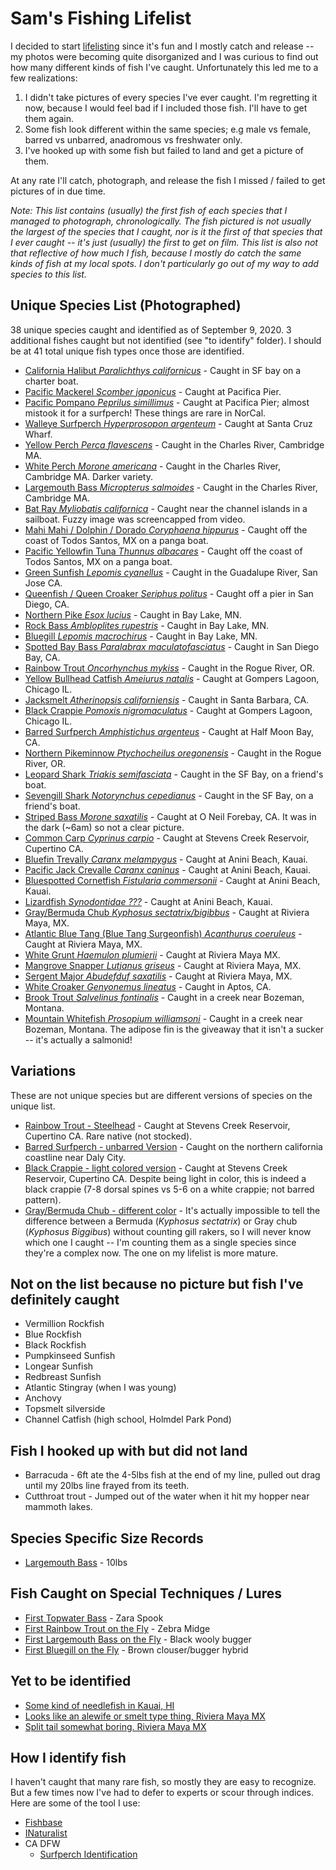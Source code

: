 # Sam's Fishing Lifelist

I decided to start [lifelisting](https://blog.nature.org/science/2015/09/10/obsessed-nature-fishy-life-listing-fish-fishing-naturalist) since it's fun
and I mostly catch and release -- my photos were becoming quite disorganized and I was curious to find out how many different kinds of fish I've caught.
Unfortunately this led me to a few realizations:

1. I didn't take pictures of every species I've ever caught. I'm regretting it now, because I would feel bad if I included those fish. I'll have to get them again.
2. Some fish look different within the same species; e.g male vs female, barred vs unbarred, anadromous vs freshwater only.
3. I've hooked up with some fish but failed to land and get a picture of them.

At any rate I'll catch, photograph, and release the fish I missed / failed to get pictures of in due time.

_Note: This list contains (usually) the first fish of each species that I managed to photograph, chronologically. The fish pictured is not usually the largest of the species that I caught, nor is it the first of that species that I ever caught -- it's just (usually) the first to get on film. This list is also not that reflective of how much I fish, because I mostly do catch the same kinds of fish at my local spots. I don't particularly go out of my way to add species to this list._

## Unique Species List (Photographed)

38 unique species caught and identified as of September 9, 2020. 3 additional fishes
caught but not identified (see "to identify" folder). I should be at 41 total unique fish types once those are identified.

* [California Halibut _Paralichthys californicus_](img/2016-05-01_california_halibut.jpg) - Caught in SF bay on a charter boat.
* [Pacific Mackerel _Scomber japonicus_](img/2016-06-17_pacific_mackerel.jpg) - Caught at Pacifica Pier.
* [Pacific Pompano _Peprilus simillimus_](img/2016-07-24_pacific_pompano.jpg) - Caught at Pacifica Pier; almost mistook it
  for a surfperch! These things are rare in NorCal.
* [Walleye Surfperch _Hyperprosopon argenteum_](img/2017-05-13_walleye_surfperch.jpg) - Caught at Santa Cruz Wharf.
* [Yellow Perch _Perca flavescens_](img/2017-05-26_yellow_perch.jpg) - Caught in the Charles River, Cambridge MA.
* [White Perch _Morone americana_](img/2017-05-26_white_perch.jpg) - Caught in the Charles River, Cambridge MA. Darker variety.
* [Largemouth Bass _Micropterus salmoides_](img/2017-05-28_largemouth_bass.jpg) - Caught in the Charles River, Cambridge MA.
* [Bat Ray _Myliobatis californica_](img/2017-07-03_bat_ray.png) - Caught near the channel islands in a sailboat. Fuzzy image was screencapped from video.
* [Mahi Mahi / Dolphin / Dorado _Coryphaena hippurus_](img/2017-08-16_mahi_mahi.jpg) - Caught off the coast of Todos Santos, MX on a panga boat.
* [Pacific Yellowfin Tuna _Thunnus albacares_](img/2017-08-16_pacific_yellowfin_tuna.jpg) - Caught off the coast of Todos Santos, MX on a panga boat.
* [Green Sunfish _Lepomis cyanellus_](img/2017-09-23_green_sunfish.jpg) - Caught in the Guadalupe River, San Jose CA.
* [Queenfish / Queen Croaker _Seriphus politus_](img/2018-05-04_queen_croaker_queenfish.jpg) - Caught off a pier in San Diego, CA.
* [Northern Pike _Esox lucius_](img/2018-06-08_northern_pike.jpg) - Caught in Bay Lake, MN.
* [Rock Bass _Ambloplites rupestris_](img/2018-06-08_rock_bass.png) - Caught in Bay Lake, MN.
* [Bluegill _Lepomis macrochirus_](img/2018-06-09_bluegill.jpg) - Caught in Bay Lake, MN.
* [Spotted Bay Bass _Paralabrax maculatofasciatus_](img/2018-11-22_spotted_bay_bass.jpg) - Caught in San Diego Bay, CA.
* [Rainbow Trout _Oncorhynchus mykiss_](img/2018-12-24_rainbow_trout.jpg) - Caught in the Rogue River, OR.
* [Yellow Bullhead Catfish _Ameiurus natalis_](img/2019-07-05_yellow_bullhead.jpg) - Caught at Gompers Lagoon, Chicago IL.
* [Jacksmelt _Atherinopsis californiensis_](img/2019-03-30_jacksmelt.jpg) - Caught in Santa Barbara, CA.
* [Black Crappie _Pomoxis nigromaculatus_](img/2019-07-06_black_crappie.jpg) - Caught at Gompers Lagoon, Chicago IL.
* [Barred Surfperch _Amphistichus argenteus_](img/2019-08-18_barred_surfperch.jpg) - Caught at Half Moon Bay, CA.
* [Northern Pikeminnow _Ptychocheilus oregonensis_](img/2019-08-30_pikeminnow.jpg) - Caught in the Rogue River, OR.
* [Leopard Shark _Triakis semifasciata_](img/2019-09-29_leopard_shark.png) - Caught in the SF Bay, on a friend's boat.
* [Sevengill Shark _Notorynchus cepedianus_](img/2019-09-29_sevengill_shark.jpg) - Caught in the SF Bay, on a friend's boat.
* [Striped Bass _Morone saxatilis_](img/2019-10-06_striped_bass.jpg) - Caught at O Neil Forebay, CA. It was in the dark (~6am) so not a clear picture.
* [Common Carp _Cyprinus carpio_](img/2019-10-20_common_carp.jpg) - Caught at Stevens Creek Reservoir, Cupertino CA.
* [Bluefin Trevally _Caranx melampygus_](img/2019-11-23_bluefin_trevally.jpg) - Caught at Anini Beach, Kauai.
* [Pacific Jack Crevalle _Caranx caninus_](img/2019-11-24_papio_pacific_jack_crevalle.jpg) - Caught at Anini Beach, Kauai.
* [Bluespotted Cornetfish _Fistularia commersonii_](img/2019-11-25_bluespotted_cornetfish.jpg) - Caught at Anini Beach, Kauai.
* [Lizardfish _Synodontidae ???_](img/2019-11-25_lizardfish.jpg) - Caught at Anini Beach, Kauai.
* [Gray/Bermuda Chub _Kyphosus sectatrix/bigibbus_](img/2020-02-29_bermuda_chub.jpg) - Caught at Riviera Maya, MX.
* [Atlantic Blue Tang (Blue Tang Surgeonfish) _Acanthurus coeruleus_](img/2020-03-01_atlantic_blue_tang.jpg) - Caught at Riviera Maya, MX.
* [White Grunt _Haemulon plumierii_](img/2020-03-01-white_grunt.jpg) - Caught at Riviera Maya MX.
* [Mangrove Snapper _Lutjanus griseus_](img/2020-03-01_mangrove_snapper.jpg) - Caught at Riviera Maya, MX.
* [Sergent Major _Abudefduf saxatilis_](img/2020-03-02_sergent_major.jpg) - Caught at Riviera Maya, MX.
* [White Croaker _Genyonemus lineatus_](img/2020-08-22_white_croaker.jpg) - Caught in Aptos, CA.
* [Brook Trout _Salvelinus fontinalis_](img/2020_09_09_brook_trout.jpg) - Caught in a creek near Bozeman, Montana.
* [Mountain Whitefish _Prosopium williamsoni_](img/2020-09-09_mountain_whitefish.jpg) - Caught in a creek near Bozeman, Montana. The adipose fin is the giveaway that it isn't a sucker -- it's actually a salmonid!

## Variations

These are not unique species but are different versions of species on the unique list.

* [Rainbow Trout - Steelhead](img/doubles/2019-12-08_steelhead.jpg) - Caught at Stevens Creek Reservoir, Cupertino CA. Rare native (not stocked).
* [Barred Surfperch - unbarred Version](img/doubles/2020-05-22_barred_surfperch_unbarred_version.jpg) - Caught on the northern california coastline near Daly City.
* [Black Crappie - light colored version](img/doubles/2018-08-17_black_crappie.jpg) - Caught at Stevens Creek Reservoir, Cupertino CA. Despite being light in color, this is indeed a black crappie (7-8 dorsal spines vs 5-6 on a white crappie; not barred pattern).
* [Gray/Bermuda Chub - different color](img/doubles/2020_03_01_gray_or_bermuda_chub.jpg) - It's actually impossible to tell the difference between a Bermuda (_Kyphosus sectatrix_) or Gray chub (_Kyphosus Biggibus_) without counting gill rakers, so I will never know which one I caught -- I'm counting them as a single species since they're a complex now. The one on my lifelist is more mature.

## Not on the list because no picture but fish I've definitely caught

* Vermillion Rockfish
* Blue Rockfish
* Black Rockfish
* Pumpkinseed Sunfish
* Longear Sunfish
* Redbreast Sunfish
* Atlantic Stingray (when I was young)
* Anchovy
* Topsmelt silverside
* Channel Catfish (high school, Holmdel Park Pond)

## Fish I hooked up with but did not land

* Barracuda - 6ft ate the 4-5lbs fish at the end of my line, pulled out drag until my 20lbs line frayed from its teeth.
* Cutthroat trout - Jumped out of the water when it hit my hopper near mammoth lakes.

## Species Specific Size Records

* [Largemouth Bass](img/special%20occasion/largemouth/2020-04-09_10lbs_largemouth.jpg) - 10lbs

## Fish Caught on Special Techniques / Lures

* [First Topwater Bass](img/special%20occasion/largemouth/2019-10-06_first_topwater_bass.jpg) - Zara Spook
* [First Rainbow Trout on the Fly](img/special%20occasion/fly%20fishing/08-01-2020_first_rainbow_on_the_fly.jpg) - Zebra Midge
* [First Largemouth Bass on the Fly](img/special%20occasion/fly%20fishing/06-29-2020_first_fly_fish_tiny_largemouth.jpg) - Black wooly bugger
* [First Bluegill on the Fly](img/special%20occasion/fly%20fishing/07-12-2020_first_bluegill_on_the_fly.jpg) - Brown clouser/bugger hybrid

## Yet to be identified

* [Some kind of needlefish in Kauai, HI](img/to%20identify/2019-11-27_unidentified_needlefish_kauai.jpg)
* [Looks like an alewife or smelt type thing, Riviera Maya MX](img/to%20identify/2020-02-29_unidentified_baitfish_riviera_maya.jpg)
* [Split tail somewhat boring. Riviera Maya MX](img/to%20identify/2020-03-01_unidentified_tropical_fish.jpg)

## How I identify fish

I haven't caught that many rare fish, so mostly they are easy to recognize. But a few times now I've had to 
defer to experts or scour through indices. Here are some of the tool I use:

* [Fishbase](https://www.fishbase.us)
* [INaturalist](https://www.inaturalist.org)
* CA DFW
  * [Surfperch Identification](https://nrm.dfg.ca.gov/FileHandler.ashx?DocumentID=36617)
